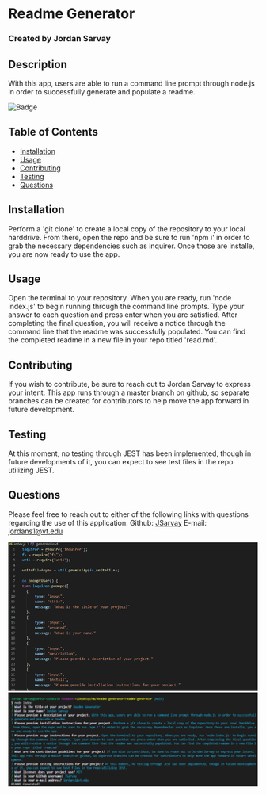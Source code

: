 # Readme Generator
### Created by Jordan Sarvay

## Description
With this app, users are able to run a command line prompt through node.js in order to successfully generate and populate a readme.

![Badge](https://img.shields.io/static/v1?label=License&message=MIT&color=<brightgreen>)

## Table of Contents
* [Installation](#installation)
* [Usage](#usage)
* [Contributing](#contributing)
* [Testing](#testing)
* [Questions](#questions)
    
## Installation
<a name="installation"></a>
Perform a 'git clone' to create a local copy of the repository to your local harddrive. From there, open the repo and be sure to run 'npm i' in order to grab the necessary dependencies such as inquirer. Once those are installe, you are now ready to use the app.
    
## Usage
<a name="usage"></a>
Open the terminal to your repository. When you are ready, run 'node index.js' to begin running through the command line prompts. Type your answer to each question and press enter when you are satisfied. After completing the final question, you will receive a notice through the command line that the readme was successfully populated. You can find the completed readme in a new file in your repo titled 'read.md'.

## Contributing
<a name="contributing"></a>
If you wish to contribute, be sure to reach out to Jordan Sarvay to express your intent. This app runs through a master branch on github, so separate branches can be created for contributors to help move the app forward in future development.
    
## Testing
<a name="testing"></a>
At this moment, no testing through JEST has been implemented, though in future developments of it, you can expect to see test files in the repo utilizing JEST.
    
## Questions
<a name="questions"></a>
Please feel free to reach out to either of the following links with questions regarding the use of this application.
Github: [JSarvay](http://github.com/JSarvay/)
E-mail: jordans1@vt.edu

![inquirer](./Assets/inquirer.png)
![command](./Assets/command.png)